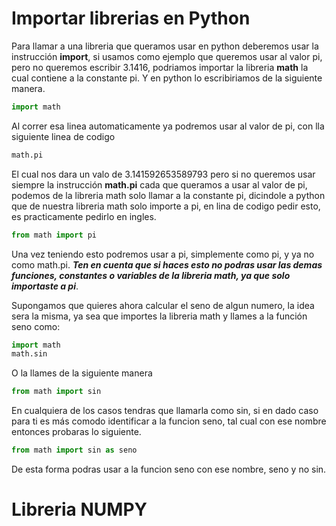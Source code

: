 # Importar librerias en Python
Para llamar a una libreria que queramos usar en python deberemos usar la instrucción **import**, si usamos como ejemplo que queremos usar al valor pi, pero no queremos escribir 3.1416, podriamos importar la libreria **math** la cual contiene a la constante pi. Y en python lo escribiriamos de la siguiente manera.

```python
import math
```
Al correr esa linea automaticamente ya podremos usar al valor de pi, con lla siguiente linea de codigo

```python
math.pi 
```
El cual nos dara un valo de 3.141592653589793 pero si no queremos usar siempre la instrucción **math.pi** cada que queramos a usar al valor de pi, podemos de la libreria math solo llamar a la constante pi, dicindole a python que de nuestra libreria math solo importe a pi, en lina de codigo pedir esto, es practicamente pedirlo en ingles.

```python
from math import pi
```
Una vez teniendo esto podremos usar a pi, simplemente como pi, y ya no como math.pi.  ***Ten en cuenta que si haces esto no podras usar las demas funciones, constantes o variables de la libreria math, ya que solo importaste a pi***.

Supongamos que quieres ahora calcular el seno de algun numero, la idea sera la misma, ya sea que importes la libreria math y llames a la función seno como:

```python
import math
math.sin
```
O la llames de la siguiente manera

```python
from math import sin
```
En cualquiera de los casos tendras que llamarla como sin, si en dado caso para ti es más comodo identificar a la funcion seno, tal cual con ese nombre entonces probaras lo siguiente.
```python
from math import sin as seno
```
De esta forma podras usar a la funcion seno con ese nombre, seno y no sin.

# Libreria NUMPY
